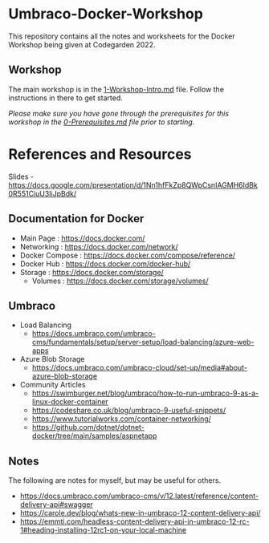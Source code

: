 # Umbraco-Docker-Workshop

This repository contains all the notes and worksheets for the Docker Workshop being given at Codegarden 2022.

## Workshop

The main workshop is in the [1-Workshop-Intro.md](/1-Workshop-Intro.md) file. Follow the instructions in there to get started.

*Please make sure you have gone through the prerequisites for this workshop in the [0-Prerequisites.md](/0-Prerequisites.md) file prior to starting.*


# References and Resources
Slides - https://docs.google.com/presentation/d/1Nn1hfFkZp8QWpCsnIAGMH6IdBk0R551CiuU3IiJpBdk/

## Documentation for Docker

- Main Page : https://docs.docker.com/
- Networking : https://docs.docker.com/network/
- Docker Compose : https://docs.docker.com/compose/reference/
- Docker Hub : https://docs.docker.com/docker-hub/
- Storage : https://docs.docker.com/storage/
    - Volumes : https://docs.docker.com/storage/volumes/

## Umbraco

- Load Balancing
    - https://docs.umbraco.com/umbraco-cms/fundamentals/setup/server-setup/load-balancing/azure-web-apps
- Azure Blob Storage 
    - https://docs.umbraco.com/umbraco-cloud/set-up/media#about-azure-blob-storage
- Community Articles
    - https://swimburger.net/blog/umbraco/how-to-run-umbraco-9-as-a-linux-docker-container
    - https://codeshare.co.uk/blog/umbraco-9-useful-snippets/    
    - https://www.tutorialworks.com/container-networking/
    - https://github.com/dotnet/dotnet-docker/tree/main/samples/aspnetapp


## Notes

The following are notes for myself, but may be useful for others.

- https://docs.umbraco.com/umbraco-cms/v/12.latest/reference/content-delivery-api#swagger
- https://carole.dev/blog/whats-new-in-umbraco-12-content-delivery-api/
- https://emmti.com/headless-content-delivery-api-in-umbraco-12-rc-1#heading-installing-12rc1-on-your-local-machine